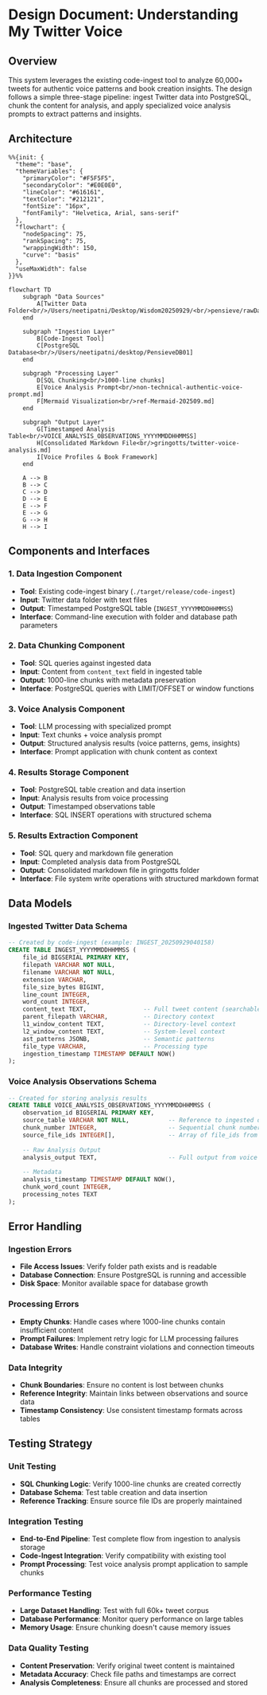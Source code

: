 # Design Document: Understanding My Twitter Voice

## Overview

This system leverages the existing code-ingest tool to analyze 60,000+ tweets for authentic voice patterns and book creation insights. The design follows a simple three-stage pipeline: ingest Twitter data into PostgreSQL, chunk the content for analysis, and apply specialized voice analysis prompts to extract patterns and insights.

## Architecture

```mermaid
%%{init: {
  "theme": "base",
  "themeVariables": {
    "primaryColor": "#F5F5F5",
    "secondaryColor": "#E0E0E0",
    "lineColor": "#616161",
    "textColor": "#212121",
    "fontSize": "16px",
    "fontFamily": "Helvetica, Arial, sans-serif"
  },
  "flowchart": {
    "nodeSpacing": 75,
    "rankSpacing": 75,
    "wrappingWidth": 150,
    "curve": "basis"
  },
  "useMaxWidth": false
}}%%

flowchart TD
    subgraph "Data Sources"
        A[Twitter Data Folder<br/>/Users/neetipatni/Desktop/Wisdom20250929/<br/>pensieve/rawDataWillBeDeleted]
    end
    
    subgraph "Ingestion Layer"
        B[Code-Ingest Tool]
        C[PostgreSQL Database<br/>/Users/neetipatni/desktop/PensieveDB01]
    end
    
    subgraph "Processing Layer"
        D[SQL Chunking<br/>1000-line chunks]
        E[Voice Analysis Prompt<br/>non-technical-authentic-voice-prompt.md]
        F[Mermaid Visualization<br/>ref-Mermaid-202509.md]
    end
    
    subgraph "Output Layer"
        G[Timestamped Analysis Table<br/>VOICE_ANALYSIS_OBSERVATIONS_YYYYMMDDHHMMSS]
        H[Consolidated Markdown File<br/>gringotts/twitter-voice-analysis.md]
        I[Voice Profiles & Book Framework]
    end
    
    A --> B
    B --> C
    C --> D
    D --> E
    E --> F
    E --> G
    G --> H
    H --> I
```

## Components and Interfaces

### 1. Data Ingestion Component
- **Tool**: Existing code-ingest binary (`./target/release/code-ingest`)
- **Input**: Twitter data folder with text files
- **Output**: Timestamped PostgreSQL table (`INGEST_YYYYMMDDHHMMSS`)
- **Interface**: Command-line execution with folder and database path parameters

### 2. Data Chunking Component
- **Tool**: SQL queries against ingested data
- **Input**: Content from `content_text` field in ingested table
- **Output**: 1000-line chunks with metadata preservation
- **Interface**: PostgreSQL queries with LIMIT/OFFSET or window functions

### 3. Voice Analysis Component
- **Tool**: LLM processing with specialized prompt
- **Input**: Text chunks + voice analysis prompt
- **Output**: Structured analysis results (voice patterns, gems, insights)
- **Interface**: Prompt application with chunk content as context

### 4. Results Storage Component
- **Tool**: PostgreSQL table creation and data insertion
- **Input**: Analysis results from voice processing
- **Output**: Timestamped observations table
- **Interface**: SQL INSERT operations with structured schema

### 5. Results Extraction Component
- **Tool**: SQL query and markdown file generation
- **Input**: Completed analysis data from PostgreSQL
- **Output**: Consolidated markdown file in gringotts folder
- **Interface**: File system write operations with structured markdown format

## Data Models

### Ingested Twitter Data Schema
```sql
-- Created by code-ingest (example: INGEST_20250929040158)
CREATE TABLE INGEST_YYYYMMDDHHMMSS (
    file_id BIGSERIAL PRIMARY KEY,
    filepath VARCHAR NOT NULL,
    filename VARCHAR NOT NULL,
    extension VARCHAR,
    file_size_bytes BIGINT,
    line_count INTEGER,
    word_count INTEGER,
    content_text TEXT,                -- Full tweet content (searchable)
    parent_filepath VARCHAR,          -- Directory context
    l1_window_content TEXT,           -- Directory-level context
    l2_window_content TEXT,           -- System-level context
    ast_patterns JSONB,               -- Semantic patterns
    file_type VARCHAR,                -- Processing type
    ingestion_timestamp TIMESTAMP DEFAULT NOW()
);
```

### Voice Analysis Observations Schema
```sql
-- Created for storing analysis results
CREATE TABLE VOICE_ANALYSIS_OBSERVATIONS_YYYYMMDDHHMMSS (
    observation_id BIGSERIAL PRIMARY KEY,
    source_table VARCHAR NOT NULL,           -- Reference to ingested data table
    chunk_number INTEGER,                    -- Sequential chunk number
    source_file_ids INTEGER[],               -- Array of file_ids from source chunk
    
    -- Raw Analysis Output
    analysis_output TEXT,                    -- Full output from voice analysis prompt
    
    -- Metadata
    analysis_timestamp TIMESTAMP DEFAULT NOW(),
    chunk_word_count INTEGER,
    processing_notes TEXT
);
```

## Error Handling

### Ingestion Errors
- **File Access Issues**: Verify folder path exists and is readable
- **Database Connection**: Ensure PostgreSQL is running and accessible
- **Disk Space**: Monitor available space for database growth

### Processing Errors
- **Empty Chunks**: Handle cases where 1000-line chunks contain insufficient content
- **Prompt Failures**: Implement retry logic for LLM processing failures
- **Database Writes**: Handle constraint violations and connection timeouts

### Data Integrity
- **Chunk Boundaries**: Ensure no content is lost between chunks
- **Reference Integrity**: Maintain links between observations and source data
- **Timestamp Consistency**: Use consistent timestamp formats across tables

## Testing Strategy

### Unit Testing
- **SQL Chunking Logic**: Verify 1000-line chunks are created correctly
- **Database Schema**: Test table creation and data insertion
- **Reference Tracking**: Ensure source file IDs are properly maintained

### Integration Testing
- **End-to-End Pipeline**: Test complete flow from ingestion to analysis storage
- **Code-Ingest Integration**: Verify compatibility with existing tool
- **Prompt Processing**: Test voice analysis prompt application to sample chunks

### Performance Testing
- **Large Dataset Handling**: Test with full 60k+ tweet corpus
- **Database Performance**: Monitor query performance on large tables
- **Memory Usage**: Ensure chunking doesn't cause memory issues

### Data Quality Testing
- **Content Preservation**: Verify original tweet content is maintained
- **Metadata Accuracy**: Check file paths and timestamps are correct
- **Analysis Completeness**: Ensure all chunks are processed and stored